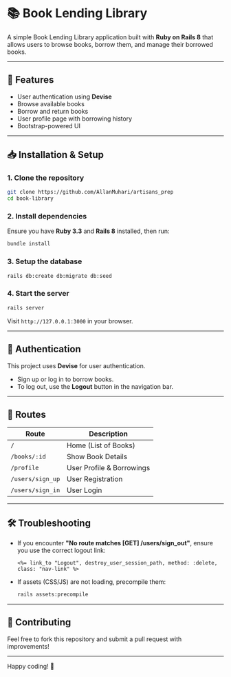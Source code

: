 # 📚 Book Lending Library

A simple Book Lending Library application built with **Ruby on Rails 8** that allows users to browse books, borrow them, and manage their borrowed books.

---

## 🚀 Features

- User authentication using **Devise**
- Browse available books
- Borrow and return books
- User profile page with borrowing history
- Bootstrap-powered UI

---

## 📥 Installation & Setup

### **1. Clone the repository**

```sh
git clone https://github.com/AllanMuhari/artisans_prep
cd book-library
```

### **2. Install dependencies**

Ensure you have **Ruby 3.3** and **Rails 8** installed, then run:

```sh
bundle install
```

### **3. Setup the database**

```sh
rails db:create db:migrate db:seed
```

### **4. Start the server**

```sh
rails server
```

Visit `http://127.0.0.1:3000` in your browser.

---

## 🔑 Authentication

This project uses **Devise** for user authentication.

- Sign up or log in to borrow books.
- To log out, use the **Logout** button in the navigation bar.

---

## 📜 Routes

| Route            | Description               |
| ---------------- | ------------------------- |
| `/`              | Home (List of Books)      |
| `/books/:id`     | Show Book Details         |
| `/profile`       | User Profile & Borrowings |
| `/users/sign_up` | User Registration         |
| `/users/sign_in` | User Login                |

---

## 🛠️ Troubleshooting

- If you encounter **"No route matches [GET] /users/sign_out"**, ensure you use the correct logout link:
  ```erb
  <%= link_to "Logout", destroy_user_session_path, method: :delete, class: "nav-link" %>
  ```
- If assets (CSS/JS) are not loading, precompile them:
  ```sh
  rails assets:precompile
  ```

---

## 🤝 Contributing

Feel free to fork this repository and submit a pull request with improvements!

---

Happy coding! 🚀

